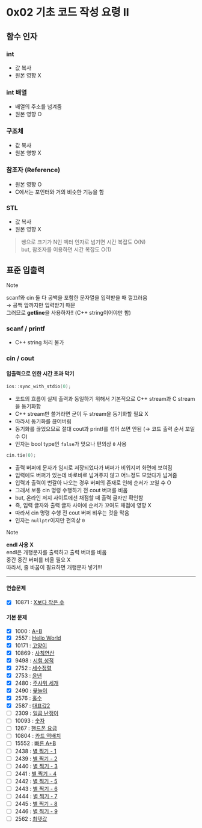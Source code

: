 # 0x02 기초 코드 작성 요령 II

## 함수 인자

### int

- 값 복사
- 원본 영향 X

### int 배열

- 배열의 주소를 넘겨줌
- 원본 영향 O

### 구조체

- 값 복사
- 원본 영향 X

### 참조자 (Reference)

- 원본 영향 O
- C에서는 포인터와 거의 비슷한 기능을 함

### STL

- 값 복사
- 원본 영향 X

> 쌩으로 크기가 N인 벡터 인자로 넘기면 시간 복잡도 O(N)  
> but, 참조자를 이용하면 시간 복잡도 O(1)

## 표준 입출력

> [!NOTE]
> scanf와 cin 둘 다 공백을 포함한 문자열을 입력받을 때 껄끄러움  
> → 공백 앞까지만 입력받기 때문  
> 그러므로 **getline**을 사용하자!! (C++ string이어야만 함)

### scanf / printf

- C++ string 처리 불가

### cin / cout

#### 입출력으로 인한 시간 초과 막기

```cpp
ios::sync_with_stdio(0);
```

- 코드의 흐름이 실제 출력과 동일하기 위해서 기본적으로 C++ stream과 C stream을 동기화함
- C++ stream만 쓸거라면 굳이 두 stream을 동기화할 필요 X
- 따라서 동기화를 끊어버림
- 동기화를 끊었으므로 절대 cout과 printf를 섞어 쓰면 안됨 (→ 코드 출력 순서 꼬일 수 O)
- 인자는 bool type인 `false`가 맞으나 편의상 `0` 사용

```cpp
cin.tie(0);
```

- 출력 버퍼에 문자가 임시로 저장되었다가 버퍼가 비워지며 화면에 보여짐
- 입력에도 버퍼가 있는데 바로바로 넘겨주지 않고 어느정도 모았다가 넘겨줌
- 입력과 출력이 번갈아 나오는 경우 버퍼의 존재로 인해 순서가 꼬일 수 O
- 그래서 보통 cin 명령 수행하기 전 cout 버퍼를 비움
- but, 온라인 저지 사이트에선 채점할 때 출력 글자만 확인함
- 즉, 입력 글자와 출력 글자 사이에 순서가 꼬여도 채점에 영향 X
- 따라서 cin 명령 수행 전 cout 버퍼 비우는 것을 막음
- 인자는 `nullptr`이지만 편의상 `0`

> [!NOTE]  
> **endl 사용 X**  
> endl은 개행문자를 출력하고 출력 버퍼를 비움  
> 중간 중간 버퍼를 비울 필요 X  
> 따라서, 줄 바꿈이 필요하면 개행문자 넣기!!!

---

#### 연습문제

- [x] 10871 : [X보다 작은 수](https://www.acmicpc.net/problem/10871)

#### 기본 문제

- [x] 1000 : [A+B](https://www.acmicpc.net/problem/1000)
- [x] 2557 : [Hello World](https://www.acmicpc.net/problem/2557)
- [x] 10171 : [고양이](https://www.acmicpc.net/problem/10171)
- [x] 10869 : [사칙연산](https://www.acmicpc.net/problem/10869)
- [x] 9498 : [시험 성적](https://www.acmicpc.net/problem/9498)
- [x] 2752 : [세수정렬](https://www.acmicpc.net/problem/2752)
- [x] 2753 : [윤년](https://www.acmicpc.net/problem/2753)
- [x] 2480 : [주사위 세개](https://www.acmicpc.net/problem/2480)
- [x] 2490 : [윷놀이](https://www.acmicpc.net/problem/2490)
- [x] 2576 : [홀수](https://www.acmicpc.net/problem/2576)
- [x] 2587 : [대표값2](https://www.acmicpc.net/problem/2587)
- [ ] 2309 : [일곱 난쟁이](https://www.acmicpc.net/problem/2309)
- [ ] 10093 : [숫자](https://www.acmicpc.net/problem/10093)
- [ ] 1267 : [핸드폰 요금](https://www.acmicpc.net/problem/1267)
- [ ] 10804 : [카드 역배치](https://www.acmicpc.net/problem/10804)
- [ ] 15552 : [빠른 A+B](https://www.acmicpc.net/problem/15552)
- [ ] 2438 : [별 찍기 - 1](https://www.acmicpc.net/problem/2438)
- [ ] 2439 : [별 찍기 - 2](https://www.acmicpc.net/problem/2439)
- [ ] 2440 : [별 찍기 - 3](https://www.acmicpc.net/problem/2440)
- [ ] 2441 : [별 찍기 - 4](https://www.acmicpc.net/problem/2441)
- [ ] 2442 : [별 찍기 - 5](https://www.acmicpc.net/problem/2442)
- [ ] 2443 : [별 찍기 - 6](https://www.acmicpc.net/problem/2443)
- [ ] 2444 : [별 찍기 - 7](https://www.acmicpc.net/problem/2444)
- [ ] 2445 : [별 찍기 - 8](https://www.acmicpc.net/problem/2445)
- [ ] 2446 : [별 찍기 - 9](https://www.acmicpc.net/problem/2446)
- [ ] 2562 : [최댓값](https://www.acmicpc.net/problem/2562)
